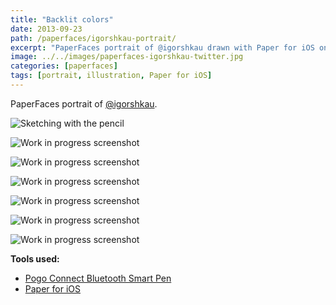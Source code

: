 ```yaml
---
title: "Backlit colors"
date: 2013-09-23
path: /paperfaces/igorshkau-portrait/
excerpt: "PaperFaces portrait of @igorshkau drawn with Paper for iOS on an iPad."
image: ../../images/paperfaces-igorshkau-twitter.jpg
categories: [paperfaces]
tags: [portrait, illustration, Paper for iOS]
---
```


PaperFaces portrait of [@igorshkau](https://twitter.com/igorshkau).

![Sketching with the pencil](../../images/paperfaces-igorshkau-process-1-lg.jpg)

![Work in progress screenshot](../../images/paperfaces-igorshkau-process-2-lg.jpg)

![Work in progress screenshot](../../images/paperfaces-igorshkau-process-3-lg.jpg)

![Work in progress screenshot](../../images/paperfaces-igorshkau-process-4-lg.jpg)

![Work in progress screenshot](../../images/paperfaces-igorshkau-process-5-lg.jpg)

![Work in progress screenshot](../../images/paperfaces-igorshkau-process-6-lg.jpg)

![Work in progress screenshot](../../images/paperfaces-igorshkau-process-7-lg.jpg)

**Tools used:**

- [Pogo Connect Bluetooth Smart Pen](https://www.amazon.com/gp/product/B009K448L4/ref=as_li_ss_tl?ie=UTF8&camp=1789&creative=390957&creativeASIN=B009K448L4&linkCode=as2&tag=mademist-20)
- [Paper for iOS](https://paper.bywetransfer.com/)
